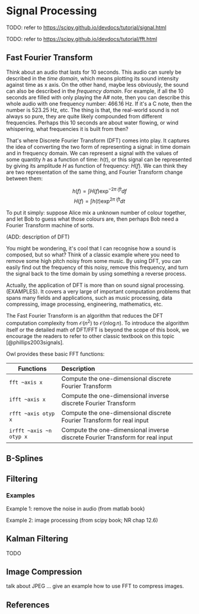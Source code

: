 # Signal Processing

TODO: refer to https://scipy.github.io/devdocs/tutorial/signal.html

TODO: refer to https://scipy.github.io/devdocs/tutorial/fft.html


## Fast Fourier Transform


Think about an audio that lasts for 10 seconds. 
This audio can surely be described in the *time domain*, which means plotting its sound intensity against time as x axis.
On the other hand, maybe less obviously, the sound can also be described in the *frequency domain*. For example, if all the 10 seconds are filled with only playing the A# note, then you can describe this whole audio with one frequency number: 466.16 Hz. If it's a C note, then the number is 523.25 Hz, etc. 
The thing is that, the real-world sound is not always so pure, they are quite likely compounded from different frequencies. Perhaps this 10 seconds are about water flowing, or wind whispering, what frequencies it is built from then?

That's where Discrete Fourier Transform (DFT) comes into play. It captures the idea of converting the two form of representing a signal: in time domain and in frequency domain. 
We can represent a signal with the values of some quantity $h$ as a function of time: $h(t)$, or this signal can be represented by giving its amplitude $H$ as function of frequency: $H(f)$. We can think they are two representation of the same thing, and Fourier Transform change between them:

$$ h(f) = \int H(f)\exp^{-2\pi~ift}df$$
$$ H(f) = \int h(t)\exp^{2\pi~ift}dt$$

To put it simply: suppose Alice mix a unknown number of colour together, and let Bob to guess what those colours are, then perhaps Bob need a Fourier Transform machine of sorts.

(ADD: description of DFT)

You might be wondering, it's cool that I can recognise how a sound is composed, but so what? 
Think of a classic example where you need to remove some high pitch noisy from some music. By using DFT, you can easily find out the frequency of this noisy, remove this frequency, and turn the signal back to the time domain by using something a reverse process.

Actually, the application of DFT is more than on sound signal processing. (EXAMPLES).
It covers a very large of important computation problems that spans many fields and applications, such as music processing, data compressing, image processing, engineering, mathematics, etc. 

The Fast Fourier Transform is an algorithm that reduces the DFT computation complexity from $\mathcal{O}(n^2)$ to $\mathcal{O}(n\log{}n)$.
To introduce the algorithm itself or the detailed math of DFT/FFT is beyond the scope of this book, we encourage the readers to refer to other classic textbook on this topic [@phillips2003signals].

Owl provides these basic FFT functions:

| Functions | Description
| --------- |:----------| 
| `fft ~axis x` | Compute the one-dimensional discrete Fourier Transform |
| `ifft ~axis x` | Compute the one-dimensional inverse discrete Fourier Transform |
| `rfft ~axis otyp x` | Compute the one-dimensional discrete Fourier Transform for real input |
| `irfft ~axis ~n otyp x` | Compute the one-dimensional inverse discrete Fourier Transform for real input |


## B-Splines



## Filtering


### Examples 

Example 1: remove the noise in audio (from matlab book) 

Example 2: image processing (from scipy book; NR chap 12.6)

## Kalman Filtering

TODO


## Image Compression

talk about JPEG ... give an example how to use FFT to compress images.



## References
